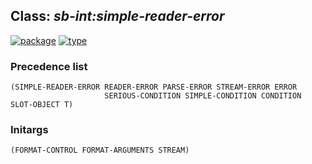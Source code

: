## Class: ***sb-int:simple-reader-error***
[![package](https://img.shields.io/badge/Package-SB--INT-5f9ea0.svg?style=social&colorA=999999)](../) [![type](https://img.shields.io/badge/Type-Class-5f9ea0.svg?style=social&colorA=999999)](../#class) 
### Precedence list
```
(SIMPLE-READER-ERROR READER-ERROR PARSE-ERROR STREAM-ERROR ERROR
                     SERIOUS-CONDITION SIMPLE-CONDITION CONDITION SLOT-OBJECT T)
```
### Initargs
```
(FORMAT-CONTROL FORMAT-ARGUMENTS STREAM)
```
